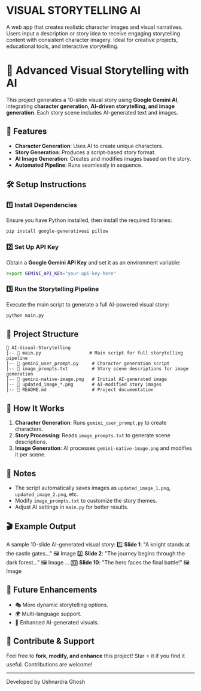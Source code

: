 # VISUAL STORYTELLING AI
​A web app that creates realistic character images and visual narratives. Users input a description or story idea to receive engaging storytelling content with consistent character imagery. Ideal for creative projects, educational tools, and interactive storytelling.
# 📖 Advanced Visual Storytelling with AI

This project generates a 10-slide visual story using **Google Gemini AI**, integrating **character generation, AI-driven storytelling, and image generation**. Each story scene includes AI-generated text and images.

## 🚀 Features
- **Character Generation**: Uses AI to create unique characters.
- **Story Generation**: Produces a script-based story format.
- **AI Image Generation**: Creates and modifies images based on the story.
- **Automated Pipeline**: Runs seamlessly in sequence.

## 🛠️ Setup Instructions

### 1️⃣ Install Dependencies
Ensure you have Python installed, then install the required libraries:
```sh
pip install google-generativeai pillow
```

### 2️⃣ Set Up API Key
Obtain a **Google Gemini API Key** and set it as an environment variable:
```sh
export GEMINI_API_KEY="your-api-key-here"
```

### 3️⃣ Run the Storytelling Pipeline
Execute the main script to generate a full AI-powered visual story:
```sh
python main.py
```

## 📂 Project Structure
```
📂 AI-Visual-Storytelling
│-- 📄 main.py                  # Main script for full storytelling pipeline
│-- 📄 gemini_user_prompt.py     # Character generation script
│-- 📄 image_prompts.txt         # Story scene descriptions for image generation
│-- 📄 gemini-native-image.png   # Initial AI-generated image
│-- 📄 updated_image_*.png       # AI-modified story images
│-- 📄 README.md                 # Project documentation
```

## 📝 How It Works
1. **Character Generation**: Runs `gemini_user_prompt.py` to create characters.
2. **Story Processing**: Reads `image_prompts.txt` to generate scene descriptions.
3. **Image Generation**: AI processes `gemini-native-image.png` and modifies it per scene.

## 📌 Notes
- The script automatically saves images as `updated_image_1.png`, `updated_image_2.png`, etc.
- Modify `image_prompts.txt` to customize the story themes.
- Adjust AI settings in `main.py` for better results.

## 🎬 Example Output
A sample 10-slide AI-generated visual story:
1️⃣ **Slide 1**: "A knight stands at the castle gates..." 🖼️ Image
2️⃣ **Slide 2**: "The journey begins through the dark forest..." 🖼️ Image
...
🔟 **Slide 10**: "The hero faces the final battle!" 🖼️ Image

## 🤖 Future Enhancements
- 🎭 More dynamic storytelling options.
- 🌍 Multi-language support.
- 🎨 Enhanced AI-generated visuals.

## 🎉 Contribute & Support
Feel free to **fork, modify, and enhance** this project! Star ⭐ it if you find it useful. Contributions are welcome!

---
Developed by Ushnardra Ghosh


